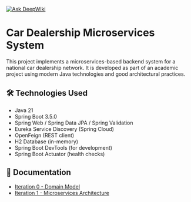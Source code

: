 [![Ask DeepWiki](https://deepwiki.com/badge.svg)](https://deepwiki.com/nicoarbio/up-microservices-springboot)

# Car Dealership Microservices System

This project implements a microservices-based backend system for a national car dealership network. It is developed as part of an academic project using modern Java technologies and good architectural practices.

## 🛠 Technologies Used

- Java 21
- Spring Boot 3.5.0
- Spring Web / Spring Data JPA / Spring Validation
- Eureka Service Discovery (Spring Cloud)
- OpenFeign (REST client)
- H2 Database (in-memory)
- Spring Boot DevTools (for development)
- Spring Boot Actuator (health checks)

## 📄 Documentation

- [Iteration 0 - Domain Model](docs/00_Domain%20Model.md)
- [Iteration 1 - Microservices Architecture](docs/01_Microservices%20Architecture.md)
